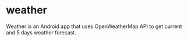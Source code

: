 # weather

Weather is an Android app that uses OpenWeatherMap API to get current and 5 days weather forecast.
